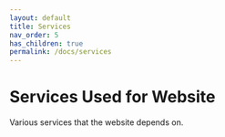 ```yaml
---
layout: default
title: Services
nav_order: 5
has_children: true
permalink: /docs/services
---
```


# Services Used for Website 

Various services that the website depends on.

